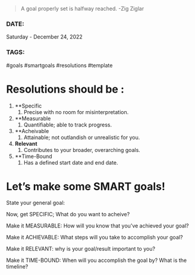 > A goal properly set is halfway reached.
> -Zig Ziglar


### DATE:
Saturday - December 24, 2022
### TAGS:
#goals #smartgoals #resolutions #template







# **Resolutions should be :**
1. **Specific
	1. Precise with no room for misinterpretation.
2. **Measurable
	1. Quantifiable; able to track progress.
3. **Acheivable
	1. Attainable; not outlandish or unrealistic for you.
4. **Relevant**
	1.  Contributes to your broader, overarching goals.
5. **Time-Bound
	1. Has a defined start date and end date.

# Let’s make some SMART goals!

State your general goal: 

Now, get SPECIFIC;
What do you want to acheive?

Make it MEASURABLE:
How will you know that you’ve achieved your goal?

Make it ACHIEVABLE:
What steps will you take to accomplish your goal?

Make it RELEVANT:
why is your goal/result important to you?

Make it TIME-BOUND:
When will you accomplish the goal by? What is the timeline?




